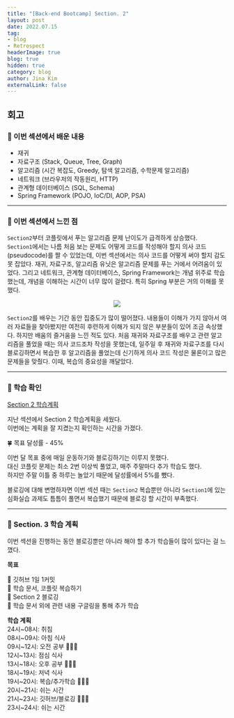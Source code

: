 ```yaml
---
title: "[Back-end Bootcamp] Section. 2"
layout: post
date: 2022.07.15
tag:
- blog
- Retrospect
headerImage: true
blog: true
hidden: true 
category: blog
author: Jina Kim
externalLink: false
---
```

## 회고
### 🌺 이번 섹션에서 배운 내용

- 재귀  
- 자료구조 (Stack, Queue, Tree, Graph)  
- 알고리즘 (시간 복잡도, Greedy, 탐색 알고리즘, 수학문제 알고리즘)  
- 네트워크 (브라우저의 작동원리, HTTP)  
- 관계형 데이터베이스 (SQL, Schema)  
- Spring Framework (POJO, IoC/DI, AOP, PSA)  

-----
### 🌸 이번 섹션에서 느낀 점

`Section2`부터 코플릿에서 푸는 알고리즘 문제 난이도가 급격하게 상승했다.   
`Section1`에서는 나름 처음 보는 문제도 어떻게 코드를 작성해야 할지 의사 코드(pseudocode)를 짤 수 있었는데, 이번 섹션에서는 의사 코드를 어떻게 써야 할지 감도 못 잡았다. 재귀, 자료구조, 알고리즘 유닛은 알고리즘 문제를 푸는 거에서 어려움이 있었다. 그리고  네트워크, 관계형 데이터베이스, Spring Framework는 개념 위주로 학습했는데, 개념을 이해하는 시간이 너무 많이 걸렸다. 특히 Spring 부분은 거의 이해를 못 했다.  

<p align="center"><img src="https://velog.velcdn.com/images/wlsk124/post/407e7f19-d6dc-40ca-9bdc-7e620d582994/image.jpeg"></p>

`Section2`를 배우는 기간 동안 집중도가 많이 떨어졌다. 내용들이 이해가 가지 않아서 여러 자료들을 찾아봤지만 여전히 후련하게 이해가 되지 않은 부분들이 있어 조금 속상했다. 하지만 배움의 즐거움을 느낀 적도 있다. 처음 재귀와 자료구조를 배우고 관련 알고리즘을 풀었을 때는 의사 코드조차 작성을 못했는데, 일주일 후 재귀와 자료구조를 다시 블로깅하면서 복습한 후 알고리즘을 풀었는데 신기하게 의사 코드 작성은 물론이고 많은 문제들을 맞췄다. 이때, 복습의 중요성을 깨달았다.  

-----
### 🌸 학습 확인
[Section 2 학습계획](https://sebbe39jinakim.github.io/retros1/)

지난 섹션에서 Section 2 학습계획을 세웠다.  
이번에는 계획을 잘 지켰는지 확인하는 시간을 가졌다.  

🍀 목표 달성률 - 45%  

이번 달 목표 중에 매일 운동하기와 블로깅하기는 이루지 못했다.    
대신 코플릿 문제는 최소 2번 이상씩 풀었고, 매주 주말마다 추가 학습도 했다.  
하지만 주말 이틀 중 하루는 놀았기 때문에 달성률에서 5%를 뺐다.    

블로깅에 대해 변명하자면 이번 섹션 때는 `Section2` 복습뿐만 아니라 `Section1`에 있는 심화실습 과제도 틈틈이 풀면서 복습했기 때문에 블로깅 할 시간이 부족했다.    

-----
### 🌼 Section. 3 학습 계획

이번 섹션을 진행하는 동안 블로깅뿐만 아니라 해야 할 추가 학습들이 많이 있다는 걸 느꼈다.  

**목표**   

📍 깃허브 1일 1커밋   
📍 학습 문서, 코플릿 복습하기  
📍 Section 2 블로깅  
📍 학습 문서 외에 관련 내용 구글링을 통해 추가 학습  

**학습 계획**   
24시~08시: 취침   
08시~09시: 아침 식사    
09시~12시: 오전 공부 👩🏻‍💻   
12시~13시: 점심 식사   
13시~18시: 오후 공부 👩🏻‍💻   
18시~19시: 저녁 식사   
19시~20시: 복습/추가학습 👩🏻‍💻   
20시~21시: 쉬는 시간   
21시~23시: 깃허브/블로깅 👩🏻‍💻   
23시~24시: 쉬는 시간   
